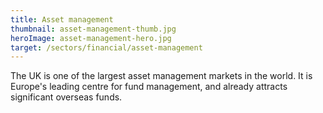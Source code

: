 ```yaml
---
title: Asset management
thumbnail: asset-management-thumb.jpg
heroImage: asset-management-hero.jpg
target: /sectors/financial/asset-management
---
```


The UK is one of the largest asset management markets in the world. It is Europe's leading centre for fund management, and already attracts significant overseas funds.